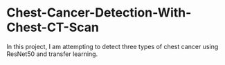 # Chest-Cancer-Detection-With-Chest-CT-Scan
In this project, I am attempting to detect three types of chest cancer using ResNet50 and transfer learning.
